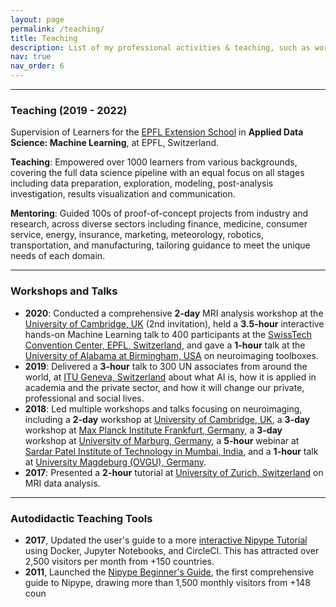 ```yaml
---
layout: page
permalink: /teaching/
title: Teaching
description: List of my professional activities & teaching, such as workshops, talks and online tutorials.
nav: true
nav_order: 6
---
```


___
### Teaching (2019 - 2022)

Supervision of Learners for the <a href="https://www.extensionschool.ch/applied-data-science-machine-learning">EPFL Extension School</a> in **Applied Data Science: Machine Learning**, at EPFL, Switzerland.

**Teaching**: Empowered over 1000 learners from various backgrounds, covering the full data science pipeline with an equal focus on all stages including data preparation, exploration, modeling, post-analysis investigation, results visualization and communication.

**Mentoring**: Guided 100s of proof-of-concept projects from industry and research, across diverse sectors including finance, medicine, consumer service, energy, insurance, marketing, meteorology, robotics, transportation, and manufacturing, tailoring guidance to meet the unique needs of each domain.
___
### Workshops and Talks
- **2020**: Conducted a comprehensive **2-day** MRI analysis workshop at the <a href="https://github.com/miykael/workshop_pybrain">University of Cambridge, UK</a> (2nd invitation), held a **3.5-hour** interactive hands-on Machine Learning talk to 400 participants at the <a href="https://appliedmldays.org/events/amld-epfl-2020/workshops/epfl-extension-school-workshop-machine-learning-and-data-visualization">SwissTech Convention Center, EPFL, Switzerland</a>, and gave a **1-hour** talk at the <a href="https://github.com/miykael/journal_club_uab">University of Alabama at Birmingham, USA</a> on neuroimaging toolboxes.
- **2019**: Delivered a **3-hour** talk to 300 UN associates from around the world, at <a href="https://www.itu.int/en/ITU-D/bdt-director/Pages/Speeches.aspx?ItemID=212 ">ITU Geneva, Switzerland</a>  about what AI is, how it is applied in academia and the private sector, and how it will change our private, professional and social lives.
- **2018**: Led multiple workshops and talks focusing on neuroimaging, including a **2-day** workshop at <a href="https://github.com/miykael/workshop_cambridge">University of Cambridge, UK</a>, a **3-day** workshop at <a href="https://openreproneuro2018frankfurt.github.io">Max Planck Institute Frankfurt, Germany</a>, a **3-day** workshop at <a href="https://openreproneuro2018marburg.github.io">University of Marburg, Germany</a>, a **5-hour** webinar at <a href="https://github.com/miykael/workshop_mumbai">Sardar Patel Institute of Technology in Mumbai, India</a>, and a **1-hour** talk at <a href="https://brainhack.psychoinformatics.de">University Magdeburg (OVGU), Germany</a>.
- **2017**: Presented a **2-hour** tutorial at <a href="https://dynage.github.io/brainhack-zh">University of Zurich, Switzerland</a> on MRI data analysis.

___
### Autodidactic Teaching Tools
- **2017**, Updated the user's guide to a more <a href="https://miykael.github.io/nipype_tutorial">interactive Nipype Tutorial</a> using Docker, Jupyter Notebooks, and CircleCI. This has attracted over 2,500 visitors per month from +150 countries.
- **2011**, Launched the <a href="http://miykael.github.io/nipype-beginner-s-guide">Nipype Beginner's Guide</a>, the first comprehensive guide to Nipype, drawing more than 1,500 monthly visitors from +148 coun
